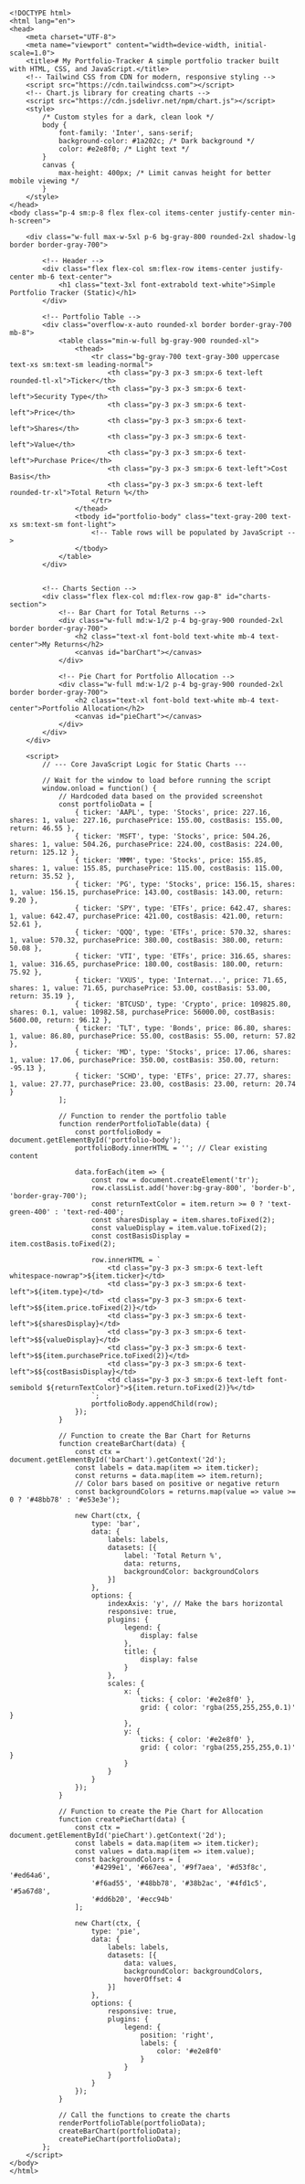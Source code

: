     <!DOCTYPE html>
    <html lang="en">
    <head>
        <meta charset="UTF-8">
        <meta name="viewport" content="width=device-width, initial-scale=1.0">
        <title># My Portfolio-Tracker A simple portfolio tracker built with HTML, CSS, and JavaScript.</title>
        <!-- Tailwind CSS from CDN for modern, responsive styling -->
        <script src="https://cdn.tailwindcss.com"></script>
        <!-- Chart.js library for creating charts -->
        <script src="https://cdn.jsdelivr.net/npm/chart.js"></script>
        <style>
            /* Custom styles for a dark, clean look */
            body {
                font-family: 'Inter', sans-serif;
                background-color: #1a202c; /* Dark background */
                color: #e2e8f0; /* Light text */
            }
            canvas {
                max-height: 400px; /* Limit canvas height for better mobile viewing */
            }
        </style>
    </head>
    <body class="p-4 sm:p-8 flex flex-col items-center justify-center min-h-screen">

        <div class="w-full max-w-5xl p-6 bg-gray-800 rounded-2xl shadow-lg border border-gray-700">
            
            <!-- Header -->
            <div class="flex flex-col sm:flex-row items-center justify-center mb-6 text-center">
                <h1 class="text-3xl font-extrabold text-white">Simple Portfolio Tracker (Static)</h1>
            </div>
            
            <!-- Portfolio Table -->
            <div class="overflow-x-auto rounded-xl border border-gray-700 mb-8">
                <table class="min-w-full bg-gray-900 rounded-xl">
                    <thead>
                        <tr class="bg-gray-700 text-gray-300 uppercase text-xs sm:text-sm leading-normal">
                            <th class="py-3 px-3 sm:px-6 text-left rounded-tl-xl">Ticker</th>
                            <th class="py-3 px-3 sm:px-6 text-left">Security Type</th>
                            <th class="py-3 px-3 sm:px-6 text-left">Price</th>
                            <th class="py-3 px-3 sm:px-6 text-left">Shares</th>
                            <th class="py-3 px-3 sm:px-6 text-left">Value</th>
                            <th class="py-3 px-3 sm:px-6 text-left">Purchase Price</th>
                            <th class="py-3 px-3 sm:px-6 text-left">Cost Basis</th>
                            <th class="py-3 px-3 sm:px-6 text-left rounded-tr-xl">Total Return %</th>
                        </tr>
                    </thead>
                    <tbody id="portfolio-body" class="text-gray-200 text-xs sm:text-sm font-light">
                        <!-- Table rows will be populated by JavaScript -->
                    </tbody>
                </table>
            </div>


            <!-- Charts Section -->
            <div class="flex flex-col md:flex-row gap-8" id="charts-section">
                <!-- Bar Chart for Total Returns -->
                <div class="w-full md:w-1/2 p-4 bg-gray-900 rounded-2xl border border-gray-700">
                    <h2 class="text-xl font-bold text-white mb-4 text-center">My Returns</h2>
                    <canvas id="barChart"></canvas>
                </div>
                
                <!-- Pie Chart for Portfolio Allocation -->
                <div class="w-full md:w-1/2 p-4 bg-gray-900 rounded-2xl border border-gray-700">
                    <h2 class="text-xl font-bold text-white mb-4 text-center">Portfolio Allocation</h2>
                    <canvas id="pieChart"></canvas>
                </div>
            </div>
        </div>

        <script>
            // --- Core JavaScript Logic for Static Charts ---
            
            // Wait for the window to load before running the script
            window.onload = function() {
                // Hardcoded data based on the provided screenshot
                const portfolioData = [
                    { ticker: 'AAPL', type: 'Stocks', price: 227.16, shares: 1, value: 227.16, purchasePrice: 155.00, costBasis: 155.00, return: 46.55 },
                    { ticker: 'MSFT', type: 'Stocks', price: 504.26, shares: 1, value: 504.26, purchasePrice: 224.00, costBasis: 224.00, return: 125.12 },
                    { ticker: 'MMM', type: 'Stocks', price: 155.85, shares: 1, value: 155.85, purchasePrice: 115.00, costBasis: 115.00, return: 35.52 },
                    { ticker: 'PG', type: 'Stocks', price: 156.15, shares: 1, value: 156.15, purchasePrice: 143.00, costBasis: 143.00, return: 9.20 },
                    { ticker: 'SPY', type: 'ETFs', price: 642.47, shares: 1, value: 642.47, purchasePrice: 421.00, costBasis: 421.00, return: 52.61 },
                    { ticker: 'QQQ', type: 'ETFs', price: 570.32, shares: 1, value: 570.32, purchasePrice: 380.00, costBasis: 380.00, return: 50.08 },
                    { ticker: 'VTI', type: 'ETFs', price: 316.65, shares: 1, value: 316.65, purchasePrice: 180.00, costBasis: 180.00, return: 75.92 },
                    { ticker: 'VXUS', type: 'Internat...', price: 71.65, shares: 1, value: 71.65, purchasePrice: 53.00, costBasis: 53.00, return: 35.19 },
                    { ticker: 'BTCUSD', type: 'Crypto', price: 109825.80, shares: 0.1, value: 10982.58, purchasePrice: 56000.00, costBasis: 5600.00, return: 96.12 },
                    { ticker: 'TLT', type: 'Bonds', price: 86.80, shares: 1, value: 86.80, purchasePrice: 55.00, costBasis: 55.00, return: 57.82 },
                    { ticker: 'MD', type: 'Stocks', price: 17.06, shares: 1, value: 17.06, purchasePrice: 350.00, costBasis: 350.00, return: -95.13 },
                    { ticker: 'SCHD', type: 'ETFs', price: 27.77, shares: 1, value: 27.77, purchasePrice: 23.00, costBasis: 23.00, return: 20.74 }
                ];
                
                // Function to render the portfolio table
                function renderPortfolioTable(data) {
                    const portfolioBody = document.getElementById('portfolio-body');
                    portfolioBody.innerHTML = ''; // Clear existing content

                    data.forEach(item => {
                        const row = document.createElement('tr');
                        row.classList.add('hover:bg-gray-800', 'border-b', 'border-gray-700');
                        const returnTextColor = item.return >= 0 ? 'text-green-400' : 'text-red-400';
                        const sharesDisplay = item.shares.toFixed(2);
                        const valueDisplay = item.value.toFixed(2);
                        const costBasisDisplay = item.costBasis.toFixed(2);

                        row.innerHTML = `
                            <td class="py-3 px-3 sm:px-6 text-left whitespace-nowrap">${item.ticker}</td>
                            <td class="py-3 px-3 sm:px-6 text-left">${item.type}</td>
                            <td class="py-3 px-3 sm:px-6 text-left">$${item.price.toFixed(2)}</td>
                            <td class="py-3 px-3 sm:px-6 text-left">${sharesDisplay}</td>
                            <td class="py-3 px-3 sm:px-6 text-left">$${valueDisplay}</td>
                            <td class="py-3 px-3 sm:px-6 text-left">$${item.purchasePrice.toFixed(2)}</td>
                            <td class="py-3 px-3 sm:px-6 text-left">$${costBasisDisplay}</td>
                            <td class="py-3 px-3 sm:px-6 text-left font-semibold ${returnTextColor}">${item.return.toFixed(2)}%</td>
                        `;
                        portfolioBody.appendChild(row);
                    });
                }

                // Function to create the Bar Chart for Returns
                function createBarChart(data) {
                    const ctx = document.getElementById('barChart').getContext('2d');
                    const labels = data.map(item => item.ticker);
                    const returns = data.map(item => item.return);
                    // Color bars based on positive or negative return
                    const backgroundColors = returns.map(value => value >= 0 ? '#48bb78' : '#e53e3e');

                    new Chart(ctx, {
                        type: 'bar',
                        data: {
                            labels: labels,
                            datasets: [{
                                label: 'Total Return %',
                                data: returns,
                                backgroundColor: backgroundColors
                            }]
                        },
                        options: {
                            indexAxis: 'y', // Make the bars horizontal
                            responsive: true,
                            plugins: {
                                legend: {
                                    display: false
                                },
                                title: {
                                    display: false
                                }
                            },
                            scales: {
                                x: {
                                    ticks: { color: '#e2e8f0' },
                                    grid: { color: 'rgba(255,255,255,0.1)' }
                                },
                                y: {
                                    ticks: { color: '#e2e8f0' },
                                    grid: { color: 'rgba(255,255,255,0.1)' }
                                }
                            }
                        }
                    });
                }

                // Function to create the Pie Chart for Allocation
                function createPieChart(data) {
                    const ctx = document.getElementById('pieChart').getContext('2d');
                    const labels = data.map(item => item.ticker);
                    const values = data.map(item => item.value);
                    const backgroundColors = [
                        '#4299e1', '#667eea', '#9f7aea', '#d53f8c', '#ed64a6',
                        '#f6ad55', '#48bb78', '#38b2ac', '#4fd1c5', '#5a67d8',
                        '#dd6b20', '#ecc94b'
                    ];

                    new Chart(ctx, {
                        type: 'pie',
                        data: {
                            labels: labels,
                            datasets: [{
                                data: values,
                                backgroundColor: backgroundColors,
                                hoverOffset: 4
                            }]
                        },
                        options: {
                            responsive: true,
                            plugins: {
                                legend: {
                                    position: 'right',
                                    labels: {
                                        color: '#e2e8f0'
                                    }
                                }
                            }
                        }
                    });
                }

                // Call the functions to create the charts
                renderPortfolioTable(portfolioData);
                createBarChart(portfolioData);
                createPieChart(portfolioData);
            };
        </script>
    </body>
    </html>
